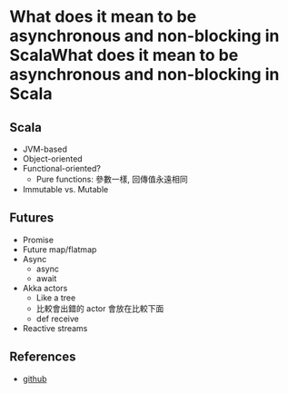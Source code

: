 # What does it mean to be asynchronous and non-blocking in ScalaWhat does it mean to be asynchronous and non-blocking in Scala

## Scala

- JVM-based
- Object-oriented
- Functional-oriented?
    - Pure functions: 參數一樣, 回傳值永遠相同
- Immutable vs. Mutable

## Futures

- Promise
- Future map/flatmap
- Async
    - async
    - await
- Akka actors
    - Like a tree
    - 比較會出錯的 actor 會放在比較下面
    - def receive
- Reactive streams

## References

- [github](https://github.com/weihsiu/anb)
